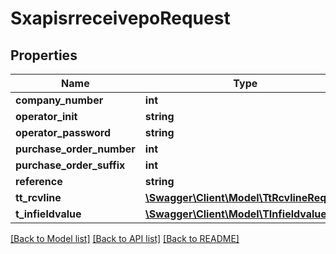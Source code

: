 # SxapisrreceivepoRequest

## Properties
Name | Type | Description | Notes
------------ | ------------- | ------------- | -------------
**company_number** | **int** |  | [optional] 
**operator_init** | **string** |  | [optional] 
**operator_password** | **string** |  | [optional] 
**purchase_order_number** | **int** |  | [optional] 
**purchase_order_suffix** | **int** |  | [optional] 
**reference** | **string** |  | [optional] 
**tt_rcvline** | [**\Swagger\Client\Model\TtRcvlineReq**](TtRcvlineReq.md) |  | [optional] 
**t_infieldvalue** | [**\Swagger\Client\Model\TInfieldvalueReq**](TInfieldvalueReq.md) |  | [optional] 

[[Back to Model list]](../README.md#documentation-for-models) [[Back to API list]](../README.md#documentation-for-api-endpoints) [[Back to README]](../README.md)


